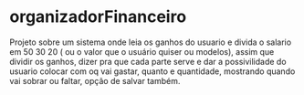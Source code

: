 # organizadorFinanceiro

Projeto sobre um sistema onde leia os ganhos do usuario e divida o salario em 50 30 20 ( ou o valor que o usuário quiser ou modelos), assim que dividir os ganhos, dizer pra que cada parte serve e dar a possivilidade do usuario colocar com oq vai gastar, quanto e quantidade, mostrando quando vai sobrar ou faltar, opção de salvar também.

